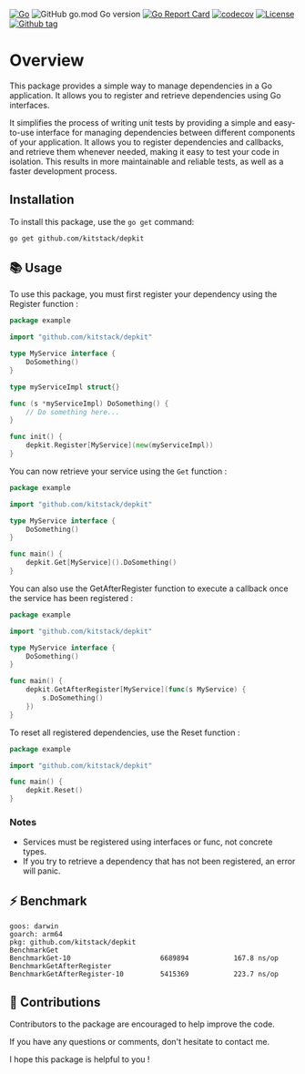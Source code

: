 [![Go](https://github.com/kitstack/depkit/actions/workflows/coverage.yml/badge.svg)](https://github.com/kitstack/depkit/actions/workflows/coverage.yml)
![GitHub go.mod Go version](https://img.shields.io/github/go-mod/go-version/kitstack/depkit)
[![Go Report Card](https://goreportcard.com/badge/github.com/kitstack/depkit)](https://goreportcard.com/report/github.com/kitstack/depkit)
[![codecov](https://codecov.io/gh/kitstack/depkit/branch/main/graph/badge.svg?token=3JRL5ZLSIH)](https://codecov.io/gh/kitstack/depkit)
[![License](https://img.shields.io/badge/license-MIT-blue.svg)](https://github.com/kitstack/depkit/blob/main/LICENSE)
[![Github tag](https://badgen.net/github/release/kitstack/depkit)](https://github.com/kitstack/depkit/releases)

# Overview
This package provides a simple way to manage dependencies in a Go application. It allows you to register and retrieve dependencies using Go interfaces.

It simplifies the process of writing unit tests by providing a simple and easy-to-use interface for managing dependencies between different components of your application. It allows you to register dependencies and callbacks, and retrieve them whenever needed, making it easy to test your code in isolation. This results in more maintainable and reliable tests, as well as a faster development process.

## Installation
To install this package, use the `go get` command:

```bash
go get github.com/kitstack/depkit
```

## 📚 Usage
To use this package, you must first register your dependency using the Register function :

```go
package example

import "github.com/kitstack/depkit"

type MyService interface {
	DoSomething()
}

type myServiceImpl struct{}

func (s *myServiceImpl) DoSomething() {
	// Do something here...
}

func init() {
	depkit.Register[MyService](new(myServiceImpl))
}
```

You can now retrieve your service using the `Get` function :

```go
package example

import "github.com/kitstack/depkit"

type MyService interface {
	DoSomething()
}

func main() {
	depkit.Get[MyService]().DoSomething()
}
```

You can also use the GetAfterRegister function to execute a callback once the service has been registered :

```go 
package example

import "github.com/kitstack/depkit"

type MyService interface {
	DoSomething()
}

func main() {
    depkit.GetAfterRegister[MyService](func(s MyService) {
        s.DoSomething()
    })
}
```

To reset all registered dependencies, use the Reset function :
```go
package example

import "github.com/kitstack/depkit"

func main() {
	depkit.Reset()
}
```

### Notes
- Services must be registered using interfaces or func, not concrete types.
- If you try to retrieve a dependency that has not been registered, an error will panic.

## ⚡️ Benchmark

```text
goos: darwin
goarch: arm64
pkg: github.com/kitstack/depkit
BenchmarkGet
BenchmarkGet-10                 	 6689894	       167.8 ns/op
BenchmarkGetAfterRegister
BenchmarkGetAfterRegister-10    	 5415369	       223.7 ns/op
```

## 🤝 Contributions
Contributors to the package are encouraged to help improve the code.

If you have any questions or comments, don't hesitate to contact me.

I hope this package is helpful to you !